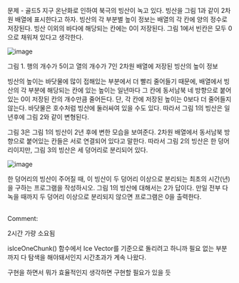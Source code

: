 문제 - 골드5
지구 온난화로 인하여 북극의 빙산이 녹고 있다. 빙산을 그림 1과 같이 2차원 배열에 표시한다고 하자. 빙산의 각 부분별 높이 정보는 배열의 각 칸에 양의 정수로 저장된다. 빙산 이외의 바다에 해당되는 칸에는 0이 저장된다. 그림 1에서 빈칸은 모두 0으로 채워져 있다고 생각한다.

![image](https://github.com/sangwon2659/SoftwareCertiPrep/assets/60720982/59cbe85b-86f5-42eb-b005-cd09b27bd130)

그림 1. 행의 개수가 5이고 열의 개수가 7인 2차원 배열에 저장된 빙산의 높이 정보

빙산의 높이는 바닷물에 많이 접해있는 부분에서 더 빨리 줄어들기 때문에, 배열에서 빙산의 각 부분에 해당되는 칸에 있는 높이는 일년마다 그 칸에 동서남북 네 방향으로 붙어있는 0이 저장된 칸의 개수만큼 줄어든다. 단, 각 칸에 저장된 높이는 0보다 더 줄어들지 않는다. 바닷물은 호수처럼 빙산에 둘러싸여 있을 수도 있다. 따라서 그림 1의 빙산은 일년후에 그림 2와 같이 변형된다.

그림 3은 그림 1의 빙산이 2년 후에 변한 모습을 보여준다. 2차원 배열에서 동서남북 방향으로 붙어있는 칸들은 서로 연결되어 있다고 말한다. 따라서 그림 2의 빙산은 한 덩어리이지만, 그림 3의 빙산은 세 덩어리로 분리되어 있다.

![image](https://github.com/sangwon2659/SoftwareCertiPrep/assets/60720982/080e7389-0780-4536-9ba7-8efde86448a8)

한 덩어리의 빙산이 주어질 때, 이 빙산이 두 덩어리 이상으로 분리되는 최초의 시간(년)을 구하는 프로그램을 작성하시오. 그림 1의 빙산에 대해서는 2가 답이다. 만일 전부 다 녹을 때까지 두 덩어리 이상으로 분리되지 않으면 프로그램은 0을 출력한다.

<br>
Comment:

2시간 가량 소요됨

isIceOneChunk() 함수에서 Ice Vector를 기준으로 돌리려고 하니까 필요 없는 부분까지 다 탐색을 해야돼서인지 시간초과가 계속 나왔다.

구현을 하면서 뭐가 효율적인지 생각하면 구현할 필요가 있을 듯
